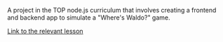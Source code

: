 A project in the TOP node.js curriculum that involves creating a frontend and backend app to simulate a "Where's Waldo?" game.

<a target="blank" href="https://www.theodinproject.com/lessons/nodejs-where-s-waldo-a-photo-tagging-app">
Link to the relevant lesson 
</a>
